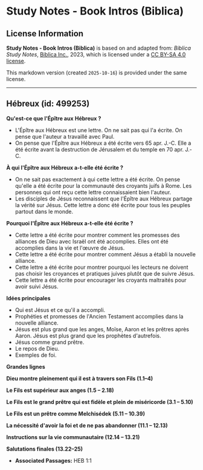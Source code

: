# Study Notes - Book Intros (Biblica)

## License Information

**Study Notes - Book Intros (Biblica)** is based on and adapted from: _Biblica Study Notes_, [Biblica Inc.](https://www.biblica.com/), 2023, which is licensed under a [CC BY-SA 4.0 license](https://creativecommons.org/licenses/by-sa/4.0/legalcode.en).

This markdown version (created `2025-10-16`) is provided under the same license.



--------------------------------

## Hébreux (id: 499253)

**Qu'est\-ce que l'Épître aux** **Hébreux ?**

* L'Épître aux Hébreux est une lettre. On ne sait pas qui l'a écrite. On pense que l'auteur a travaillé avec Paul.
* On pense que l'Épître aux Hébreux a été écrite vers 65 apr. J.\-C. Elle a été écrite avant la destruction de Jérusalem et du temple en 70 apr. J.\-C.

**À qui l'Épître aux Hébreux a\-t\-elle été écrite ?**

* On ne sait pas exactement à qui cette lettre a été écrite. On pense qu'elle a été écrite pour la communauté des croyants juifs à Rome. Les personnes qui ont reçu cette lettre connaissaient bien l'auteur.
* Les disciples de Jésus reconnaissent que l'Épître aux Hébreux partage la vérité sur Jésus. Cette lettre a donc été écrite pour tous les peuples partout dans le monde.

**Pourquoi l'Épître aux Hébreux a\-t\-elle été écrite ?**

* Cette lettre a été écrite pour montrer comment les promesses des alliances de Dieu avec Israël ont été accomplies. Elles ont été accomplies dans la vie et l'œuvre de Jésus.
* Cette lettre a été écrite pour montrer comment Jésus a établi la nouvelle alliance.
* Cette lettre a été écrite pour montrer pourquoi les lecteurs ne doivent pas choisir les croyances et pratiques juives plutôt que de suivre Jésus.
* Cette lettre a été écrite pour encourager les croyants maltraités pour avoir suivi Jésus.

**Idées principales**

* Qui est Jésus et ce qu'il a accompli.
* Prophéties et promesses de l'Ancien Testament accomplies dans la nouvelle alliance.
* Jésus est plus grand que les anges, Moïse, Aaron et les prêtres après Aaron. Jésus est plus grand que les prophètes d'autrefois.
* Jésus comme grand prêtre.
* Le repos de Dieu.
* Exemples de foi.

**Grandes lignes**

**Dieu montre pleinement qui il est à travers son Fils (1\.1–4\)**

**Le Fils est supérieur aux anges (1\.5 – 2\.18\)**

**Le Fils est le grand prêtre qui est fidèle et plein de miséricorde (3\.1 – 5\.10\)**

**Le Fils est un prêtre comme Melchisédek (5\.11 – 10\.39\)**

**La nécessité d'avoir la foi et de ne pas abandonner (11\.1 – 12\.13\)**

**Instructions sur la vie communautaire (12\.14 – 13\.21\)**

**Salutations finales (13\.22–25\)**

* **Associated Passages:** HEB 1:1

